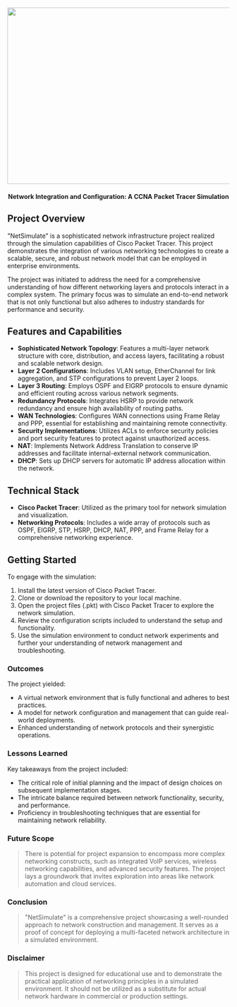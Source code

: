 <h1 align="center">
   <img src="https://github.com/sultanul-ovi/Cisco-Packet-Tracer-Project/blob/main/banner.png" width="800" height="400" />
</h1>

<h4 align="center">
Network Integration and Configuration: A CCNA Packet Tracer Simulation
</h4>

## Project Overview
"NetSimulate" is a sophisticated network infrastructure project realized through the simulation capabilities of Cisco Packet Tracer. This project demonstrates the integration of various networking technologies to create a scalable, secure, and robust network model that can be employed in enterprise environments.

The project was initiated to address the need for a comprehensive understanding of how different networking layers and protocols interact in a complex system. The primary focus was to simulate an end-to-end network that is not only functional but also adheres to industry standards for performance and security.

## Features and Capabilities

- **Sophisticated Network Topology**: Features a multi-layer network structure with core, distribution, and access layers, facilitating a robust and scalable network design.
- **Layer 2 Configurations**: Includes VLAN setup, EtherChannel for link aggregation, and STP configurations to prevent Layer 2 loops.
- **Layer 3 Routing**: Employs OSPF and EIGRP protocols to ensure dynamic and efficient routing across various network segments.
- **Redundancy Protocols**: Integrates HSRP to provide network redundancy and ensure high availability of routing paths.
- **WAN Technologies**: Configures WAN connections using Frame Relay and PPP, essential for establishing and maintaining remote connectivity.
- **Security Implementations**: Utilizes ACLs to enforce security policies and port security features to protect against unauthorized access.
- **NAT**: Implements Network Address Translation to conserve IP addresses and facilitate internal-external network communication.
- **DHCP**: Sets up DHCP servers for automatic IP address allocation within the network.

## Technical Stack

- **Cisco Packet Tracer**: Utilized as the primary tool for network simulation and visualization.
- **Networking Protocols**: Includes a wide array of protocols such as OSPF, EIGRP, STP, HSRP, DHCP, NAT, PPP, and Frame Relay for a comprehensive networking experience.


## Getting Started

To engage with the simulation:

1. Install the latest version of Cisco Packet Tracer.
2. Clone or download the repository to your local machine.
3. Open the project files (.pkt) with Cisco Packet Tracer to explore the network simulation.
4. Review the configuration scripts included to understand the setup and functionality.
5. Use the simulation environment to conduct network experiments and further your understanding of network management and troubleshooting.

### Outcomes

The project yielded:

- A virtual network environment that is fully functional and adheres to best practices.
- A model for network configuration and management that can guide real-world deployments.
- Enhanced understanding of network protocols and their synergistic operations.


### Lessons Learned

Key takeaways from the project included:

- The critical role of initial planning and the impact of design choices on subsequent implementation stages.
- The intricate balance required between network functionality, security, and performance.
- Proficiency in troubleshooting techniques that are essential for maintaining network reliability.


### Future Scope

> There is potential for project expansion to encompass more complex networking constructs, such as integrated VoIP services, wireless networking capabilities, and advanced security features. The project lays a groundwork that invites exploration into areas like network automation and cloud services.

### Conclusion

> "NetSimulate" is a comprehensive project showcasing a well-rounded approach to network construction and management. It serves as a proof of concept for deploying a multi-faceted network architecture in a simulated environment.

### Disclaimer

> This project is designed for educational use and to demonstrate the practical application of networking principles in a simulated environment. It should not be utilized as a substitute for actual network hardware in commercial or production settings.
